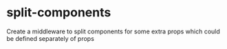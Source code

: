 # split-components
Create a middleware to split components for some extra props which could be defined separately of props

